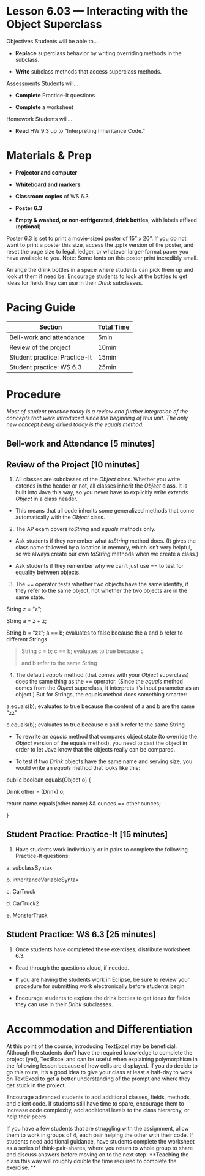 Lesson 6.03 — Interacting with the Object Superclass
====================================================================================================

Objectives Students will be able to…

-   **Replace** superclass behavior by writing overriding methods in the subclass.

-   **Write** subclass methods that access superclass methods.

Assessments Students will...

-   **Complete** Practice-It questions

-   **Complete** a worksheet

Homework Students will...

-   **Read** HW 9.3 up to “Interpreting Inheritance Code.”

Materials & Prep
================

-   **Projector and computer**

-   **Whiteboard and** **markers**

-   **Classroom copies** of WS 6.3

-   **Poster 6.3**

-   **Empty & washed, or non-refrigerated, drink bottles**, with labels affixed (**optional**)

Poster 6.3 is set to print a movie-sized poster of 15” x 20”. If you do not want to print a poster this size, access the .pptx version of the poster, and reset the page size to legal, ledger, or whatever larger-format paper you have available to you. Note: Some fonts on this poster print incredibly small.

Arrange the drink bottles in a space where students can pick them up and look at them if need be. Encourage students to look at the bottles to get ideas for fields they can use in their *Drink* subclasses.

Pacing Guide
============

| Section                       | Total Time |
|-------------------------------|------------|
| Bell-work and attendance      | 5min       |
| Review of the project         | 10min      |
| Student practice: Practice-It | 15min      |
| Student practice: WS 6.3      | 25min      |

Procedure
=========

*Most of student practice today is a review and further integration of the concepts that were introduced since the beginning of this unit. The only new concept being drilled today is the equals method.*

Bell-work and Attendance \[5 minutes\]
--------------------------------------

Review of the Project \[10 minutes\]
------------------------------------

1. All classes are subclasses of the *Object* class. Whether you write extends in the header or not, all classes inherit the *Object* class. It is built into Java this way, so you never have to explicitly write *extends Object* in a class header.

-   This means that all code inherits some generalized methods that come automatically with the *Object* class.

2. The AP exam covers *toString* and *equals* methods only.

-   Ask students if they remember what *toString* method does. (It gives the class name followed by a location in memory, which isn’t very helpful, so we always create our own *toString* methods when we create a class.)

-   Ask students if they remember why we can’t just use == to test for equality between objects.

3. The == operator tests whether two objects have the same identity, if they refer to the same object, not whether the two objects are in the same state.

String z = “z”;

String a = z + z;

String b = “zz”; a == b; evaluates to false because the
a and b refer to different Strings

> String c = b; c == b; evaluates to true because c
>
> and b refer to the same String

4. The default *equals* method (that comes with your *Object* superclass) does the same thing as the == operator. (Since the *equals* method comes from the *Object* superclass, it interprets it’s input parameter as an object.) But for Strings, the equals method does something smarter:

a.equals(b); evaluates to true because the content of a and b are the same “zz”

c.equals(b); evaluates to true because c and b refer to the same String

-   To rewrite an *equals* method that compares object state (to override the *Object* version of the equals method), you need to cast the object in order to let Java know that the objects really can be compared.

-   To test if two *Drink* objects have the same name and serving size, you would write an *equals* method that looks like this:

public boolean equals(Object o) {

Drink other = (Drink) o;

return name.equals(other.name) && ounces == other.ounces;

}

Student Practice: Practice-It \[15 minutes\]
--------------------------------------------

1. Have students work individually or in pairs to complete the following Practice-It questions:

a. subclassSyntax

b. inheritanceVariableSyntax

c. CarTruck

d. CarTruck2

e. MonsterTruck

Student Practice: WS 6.3 \[25 minutes\]
---------------------------------------

1. Once students have completed these exercises, distribute worksheet 6.3.

-   Read through the questions aloud, if needed.

-   If you are having the students work in Eclipse, be sure to review your procedure for submitting work electronically before students begin.

-   Encourage students to explore the drink bottles to get ideas for fields they can use in their *Drink* subclasses.

Accommodation and Differentiation
=================================

At this point of the course, introducing TextExcel may be beneficial. Although the students don’t have the required knowledge to complete the project (yet), TextExcel and can be useful when explaining polymorphism in the following lesson because of how cells are displayed. If you do decide to go this route, it’s a good idea to give your class at least a half-day to work on TextExcel to get a better understanding of the prompt and where they get stuck in the project.

Encourage advanced students to add additional classes, fields, methods, and client code. If students still have time to spare, encourage them to increase code complexity, add additional levels to the class hierarchy, or help their peers.

If you have a few students that are struggling with the assignment, allow them to work in groups of 4, each pair helping the other with their code. If students need additional guidance, have students complete the worksheet as a series of think-pair-shares, where you return to whole group to share and discuss answers before moving on to the next step. **Teaching the class this way will roughly double the time required to complete the exercise. **
